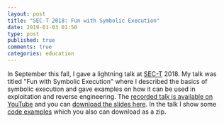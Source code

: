 ```yaml
---
layout: post
title: "SEC-T 2018: Fun with Symbolic Execution"
date: 2019-01-03 01:50
type: post
published: true
comments: true
categories: education
---
```


In September this fall, I gave a lightning talk at [SEC-T](https://www.sec-t.org/) 2018.
My talk was titled "Fun with Symbolic Execution" where I described the basics of symbolic execution and gave examples on how it can be used in exploitation and reverse engineering.
The [recorded talk is available on YouTube](https://www.youtube.com/watch?v=VWoqWBBSg64) and you can [download the slides here](/assets/other/sect18-slides.pdf).
In the talk I show some [code examples](/assets/other/smt-code2.zip) which you also can download as a zip.
